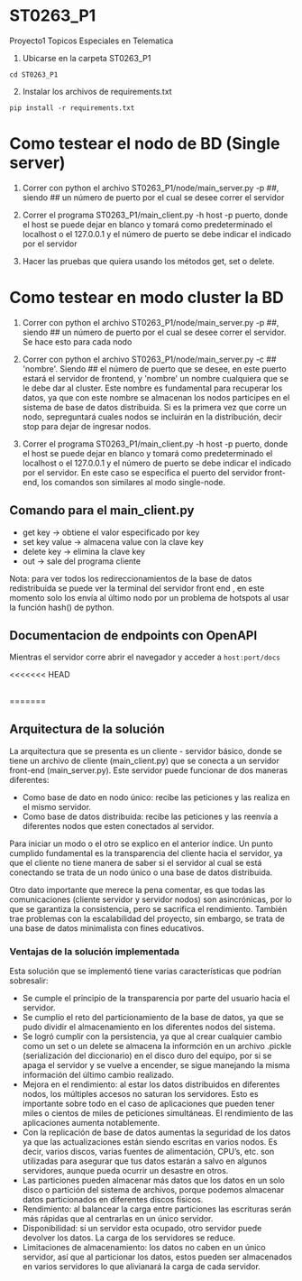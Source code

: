 # ST0263_P1
Proyecto1 Topicos Especiales en Telematica

1. Ubicarse en la carpeta ST0263_P1

```cd ST0263_P1```

2. Instalar los archivos de requirements.txt

```pip install -r requirements.txt```

# Como testear el nodo de BD (Single server)

1. Correr con python el archivo  ST0263_P1/node/main_server.py -p ##, siendo ## un número de puerto 
    por el cual se desee correr el servidor

2. Correr el programa ST0263_P1/main_client.py -h host -p puerto, donde el host se puede dejar en blanco y tomará 
    como predeterminado el localhost o el 127.0.0.1 y el número de puerto se debe indicar el indicado por el servidor

3. Hacer las pruebas que quiera usando los métodos get, set o delete.

# Como testear en modo cluster la BD

1. Correr con python el archivo  ST0263_P1/node/main_server.py -p ##, siendo ## un número de puerto 
    por el cual se desee correr el servidor. Se hace esto para cada nodo

2. Correr con python el archivo  ST0263_P1/node/main_server.py -c ## 'nombre'. Siendo ## el número de puerto que se desee,
    en este puerto estará el servidor de frontend, y 'nombre' un nombre cualquiera que se le debe dar al cluster. Este nombre
    es fundamental para recuperar los datos, ya que con este nombre se almacenan los nodos participes en el sistema de base de 
    datos distribuida. Si es la primera vez que corre un nodo, sepreguntará cuales nodos se incluirán en la distribución, decir stop para dejar de ingresar nodos.

3. Correr el programa ST0263_P1/main_client.py -h host -p puerto, donde el host se puede dejar en blanco y tomará 
    como predeterminado el localhost o el 127.0.0.1 y el número de puerto se debe indicar el indicado por el servidor. En este caso se especifica el puerto del servidor front-end, los comandos son similares al modo single-node.

## Comando para el main_client.py

- get key -> obtiene el valor especificado por key
- set key value -> almacena value con la clave key
- delete key -> elimina la clave key
- out -> sale del programa cliente

Nota: para ver todos los redireccionamientos de la base de datos redistribuida se puede ver la terminal del servidor front end
    , en este momento solo los envía al último nodo por un problema de hotspots al usar la función hash() de python.

## Documentacion de endpoints con OpenAPI
Mientras el servidor corre abrir el navegador y acceder a
```host:port/docs```

<<<<<<< HEAD
## 
=======
## Arquitectura de la solución

La arquitectura que se presenta es un cliente - servidor básico, donde se tiene un archivo de cliente (main_client.py) que
se conecta a un servidor front-end (main_server.py). Este servidor puede funcionar de dos maneras diferentes:

- Como base de dato en nodo único: recibe las peticiones y las realiza en el mismo servidor.
- Como base de datos distribuida: recibe las peticiones y las reenvía a diferentes nodos que esten conectados al
  servidor.

Para iniciar un modo o el otro se explico en el anterior índice. Un punto cumplido fundamental es la transparencia del 
cliente hacia el servidor, ya que el cliente no tiene manera de saber si el servidor al cual se está conectando se trata
de un nodo único o una base de datos distribuida.

Otro dato importante que merece la pena comentar, es que todas las comunicaciones (cliente servidor y servidor nodos) son
asincrónicas, por lo que se garantiza la consistencia, pero se sacrifica el rendimiento. También trae problemas con la
escalabilidad del proyecto, sin embargo, se trata de una base de datos minimalista con fines educativos.

### Ventajas de la solución implementada

Esta solución que se implementó tiene varias características que podrían sobresalir:

- Se cumple el principio de la transparencia por parte del usuario hacia el servidor.
- Se cumplío el reto del particionamiento de la base de datos, ya que se pudo dividir el almacenamiento en los diferentes
  nodos del sistema.
- Se logró cumplir con la persistencia, ya que al crear cualquier cambio como un set o un delete se almacena la informción
  en un archivo .pickle (serialización del diccionario) en el disco duro del equipo, por si se apaga el servidor y se vuelve
  a encender, se sigue manejando la misma información del último cambio realizado.
- Mejora en el rendimiento: al estar los datos distribuidos en diferentes nodos, los múltiples accesos no saturan los servidores. Esto es importante sobre todo en el caso de aplicaciones que pueden tener miles o cientos de miles de peticiones simultáneas. El rendimiento de las aplicaciones aumenta notablemente.
- Con la replicación de base de datos aumentas la seguridad de los datos ya que las actualizaciones están siendo escritas en varios nodos. Es decir, varios discos, varias fuentes de alimentación, CPU’s, etc. son utilizadas para asegurar que tus datos estarán a salvo en algunos servidores, aunque pueda ocurrir un desastre en otros.
- Las particiones pueden almacenar más datos que los datos en un solo disco o partición del sistema de archivos, porque podemos almacenar datos particionados en diferentes discos físicos.
- Rendimiento: al balancear la carga entre particiones las escrituras serán más rápidas que al centrarlas en un único servidor.
- Disponibilidad: si un servidor esta ocupado, otro servidor puede devolver los datos. La carga de los servidores se reduce.
- Limitaciones de almacenamiento: los datos no caben en un único servidor, así que al particionar los datos, estos pueden ser almacenados en varios servidores lo que alivianará la carga de cada servidor.
